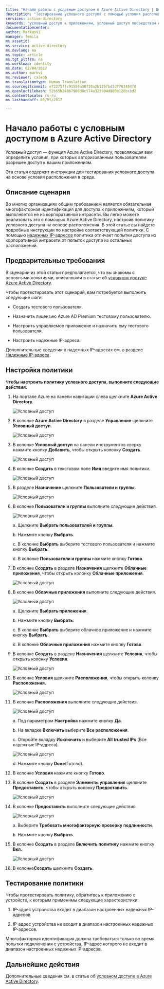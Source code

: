 ```yaml
---
title: "Начало работы с условным доступом в Azure Active Directory | Документы Майкрософт"
description: "Тестирование условного доступа с помощью условия расположения."
services: active-directory
keywords: "условный доступ к приложениям, условный доступ посредством Azure Active Directory, безопасный доступ к ресурсам организации, политики условного доступа"
documentationcenter: 
author: MarkusVi
manager: femila
ms.assetid: 
ms.service: active-directory
ms.devlang: na
ms.topic: article
ms.tgt_pltfrm: na
ms.workload: identity
ms.date: 05/04/2017
ms.author: markvi
ms.reviewer: calebb
ms.translationtype: Human Translation
ms.sourcegitcommit: e72275ffc91559a30720a2b125fbd3d7703484f0
ms.openlocfilehash: 52b65b24867906d0c574a323904d980e126bcbd2
ms.contentlocale: ru-ru
ms.lasthandoff: 05/05/2017

---
```

# <a name="get-started-with-conditional-access-in-azure-active-directory"></a>Начало работы с условным доступом в Azure Active Directory

Условный доступ — функция Azure Active Directory, позволяющая вам определить условия, при которых авторизованным пользователям разрешен доступ к вашим приложениям. 

Эта статья содержит инструкции для тестирования условного доступа на основе условия расположения в среде.  


## <a name="scenario-description"></a>Описание сценария

Во многих организациях общим требованием является обязательная многофакторная идентификация для доступа к приложениям, который выполняется не из корпоративной интрасети. Вы легко можете реализовать это с помощью Azure Active Directory, настроив политику условного доступа на основе расположения. В этой статье вы найдете подробные инструкции по настройке соответствующей политики. С помощью [надежных IP-адресов](../multi-factor-authentication/multi-factor-authentication-whats-next.md#trusted-ips) политика отличает попытки доступа из корпоративной интрасети от попыток доступа из остальных расположений.


## <a name="prerequisites"></a>Предварительные требования

В сценарии из этой статьи предполагается, что вы знакомы с основными понятиями, описанными в статье об [условном доступе Azure Active Directory](active-directory-conditional-access-azure-portal.md).

Чтобы протестировать этот сценарий, вам потребуется выполнить следующие шаги.

- Создать тестового пользователя. 

- Назначить лицензию Azure AD Premium тестовому пользователю.

- Настроить управляемое приложение и назначить ему тестового пользователя.

- Настроить надежные IP-адреса.

Дополнительные сведения о надежных IP-адресах см. в разделе [Надежные IP-адреса](../multi-factor-authentication/multi-factor-authentication-whats-next.md#trusted-ips).


## <a name="policy-configuration-steps"></a>Настройка политики

**Чтобы настроить политику условного доступа, выполните следующие действия.**

1. На портале Azure на панели навигации слева щелкните **Azure Active Directory**. 

    ![Условный доступ](./media/active-directory-conditional-access-azure-portal-get-started/01.png)

2. В колонке **Azure Active Directory** в разделе **Управление** щелкните **Условный доступ**.

    ![Условный доступ](./media/active-directory-conditional-access-azure-portal-get-started/02.png)
 
3. В колонке **Условный доступ** на панели инструментов сверху нажмите кнопку **Добавить**, чтобы открыть колонку **Создать**.

    ![Условный доступ](./media/active-directory-conditional-access-azure-portal-get-started/03.png)

4. В колонке **Создать** в текстовом поле **Имя** введите имя политики.

    ![Условный доступ](./media/active-directory-conditional-access-azure-portal-get-started/04.png)

5. В разделе **Назначение** щелкните **Пользователи и группы**.

    ![Условный доступ](./media/active-directory-conditional-access-azure-portal-get-started/05.png)

6. В колонке **Пользователи и группы** выполните следующие действия.

    ![Условный доступ](./media/active-directory-conditional-access-azure-portal-get-started/06.png)

    а. Щелкните **Выбрать пользователей и группы**.

    b. Нажмите кнопку **Выбрать**.

    c. В колонке **Выбрать** выберите тестового пользователя и нажмите кнопку **Выбрать**.

    d. В колонке **Пользователи и группы** нажмите кнопку **Готово**.

7. В колонке **Создать** в разделе **Назначения** щелкните **Облачные приложения**, чтобы открыть колонку **Облачные приложения**.

    ![Условный доступ](./media/active-directory-conditional-access-azure-portal-get-started/07.png)

8. В колонке **Облачные приложения** выполните следующие действия.

    ![Условный доступ](./media/active-directory-conditional-access-azure-portal-get-started/08.png)

    а. Щелкните **Выбрать приложения**.

    b. Нажмите кнопку **Выбрать**.

    c. В колонке **Выбрать** выберите облачное приложение и нажмите кнопку **Выбрать**.

    d. В колонке **Облачные приложения** нажмите кнопку **Готово**.

9. В колонке **Создать** в разделе **Назначения** щелкните **Условия**, чтобы открыть колонку **Условия**.

    ![Условный доступ](./media/active-directory-conditional-access-azure-portal-get-started/09.png)

10. В колонке **Условия** щелкните **Расположения**, чтобы открыть колонку **Расположения**.

    ![Условный доступ](./media/active-directory-conditional-access-azure-portal-get-started/10.png)

11. В колонке **Расположения** выполните следующие действия.

    ![Условный доступ](./media/active-directory-conditional-access-azure-portal-get-started/11.png)

    а. Под параметром **Настройка** нажмите кнопку **Да**.

    b. На вкладке **Включить** выберите **Все расположения**.

    c. Откройте вкладку **Исключить** и выберите **All trusted IPs** (Все надежные IP-адреса).

    ![Условный доступ](./media/active-directory-conditional-access-azure-portal-get-started/12.png)

    d. Нажмите кнопку **Done**(Готово).

12. В колонке **Условия** нажмите кнопку **Готово**.

13. В колонке **Создать** в разделе **Элементы управления** щелкните **Предоставить**, чтобы открыть колонку **Предоставить**.

    ![Условный доступ](./media/active-directory-conditional-access-azure-portal-get-started/13.png)

14. В колонке **Предоставить** выполните следующие действия.

    ![Условный доступ](./media/active-directory-conditional-access-azure-portal-get-started/14.png)

    а. Выберите **Требовать многофакторную проверку подлинности**.

    b. Нажмите кнопку **Выбрать**.

15. В колонке **Создать** в разделе **Включить политику** нажмите кнопку **Вкл.**

    ![Условный доступ](./media/active-directory-conditional-access-azure-portal-get-started/15.png)

16. В колонке**Создать** щелкните **Создать**.


## <a name="testing-the-policy"></a>Тестирование политики

Чтобы протестировать политику, обратитесь к приложению с устройств, к которым применимы следующие характеристики: 

1. IP-адрес устройства входит в диапазон настроенных надежных IP-адресов. 

1. IP-адрес устройства не входит в диапазон настроенных надежных IP-адресов.

Многофакторная идентификация должна требоваться только во время попытки подключения с устройства, IP-адрес которого не входит в диапазон настроенных надежных IP-адресов. 


## <a name="next-steps"></a>Дальнейшие действия

Дополнительные сведения см. в статье об [условном доступе в Azure Active Directory](active-directory-conditional-access-azure-portal.md).


